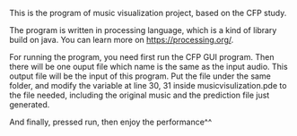 This is the program of music visualization project, based on the CFP study.

The program is written in processing language, which is a kind of library build on java.
You can learn more on https://processing.org/.

For running the program, you need first run the CFP GUI program.
Then there will be one ouput file which name is the same as the input audio.
This output file will be the input of this program.
Put the file under the same folder, and modify the variable at line 30, 31 inside musicvisulization.pde to the file needed, 
including the original music and the prediction file just generated.

And finally, pressed run, then enjoy the performance^^


